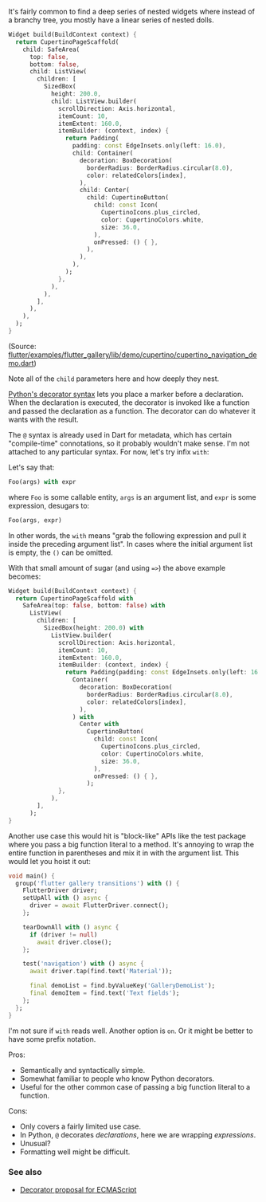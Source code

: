 It's fairly common to find a deep series of nested widgets where instead of a
branchy tree, you mostly have a linear series of nested dolls.

```dart
Widget build(BuildContext context) {
  return CupertinoPageScaffold(
    child: SafeArea(
      top: false,
      bottom: false,
      child: ListView(
        children: [
          SizedBox(
            height: 200.0,
            child: ListView.builder(
              scrollDirection: Axis.horizontal,
              itemCount: 10,
              itemExtent: 160.0,
              itemBuilder: (context, index) {
                return Padding(
                  padding: const EdgeInsets.only(left: 16.0),
                  child: Container(
                    decoration: BoxDecoration(
                      borderRadius: BorderRadius.circular(8.0),
                      color: relatedColors[index],
                    ),
                    child: Center(
                      child: CupertinoButton(
                        child: const Icon(
                          CupertinoIcons.plus_circled,
                          color: CupertinoColors.white,
                          size: 36.0,
                        ),
                        onPressed: () { },
                      ),
                    ),
                  ),
                );
              },
            ),
          ),
        ],
      ),
    ),
  );
}
```

(Source: [flutter/examples/flutter_gallery/lib/demo/cupertino/cupertino_navigation_demo.dart][source])

[source]: https://github.com/flutter/flutter/blob/master/examples/flutter_gallery/lib/demo/cupertino/cupertino_navigation_demo.dart#L286-L410

Note all of the `child` parameters here and how deeply they nest.

[Python's decorator syntax][python] lets you place a marker before a
declaration. When the declaration is executed, the decorator is invoked like a
function and passed the declaration as a function. The decorator can do whatever
it wants with the result.

[python]: https://www.python.org/dev/peps/pep-0318/

The `@` syntax is already used in Dart for metadata, which has certain
"compile-time" connotations, so it probably wouldn't make sense. I'm not
attached to any particular syntax. For now, let's try infix `with`:

Let's say that:

```dart
Foo(args) with expr
```

where `Foo` is some callable entity, `args` is an argument list, and `expr` is
some expression, desugars to:

```dart
Foo(args, expr)
```

In other words, the `with` means "grab the following expression and pull it
inside the preceding argument list". In cases where the initial argument list is
empty, the `()` can be omitted.

With that small amount of sugar (and using `=>`) the above example becomes:

```dart
Widget build(BuildContext context) {
  return CupertinoPageScaffold with
    SafeArea(top: false, bottom: false) with
      ListView(
        children: [
          SizedBox(height: 200.0) with
            ListView.builder(
              scrollDirection: Axis.horizontal,
              itemCount: 10,
              itemExtent: 160.0,
              itemBuilder: (context, index) {
                return Padding(padding: const EdgeInsets.only(left: 16.0)) with
                  Container(
                    decoration: BoxDecoration(
                      borderRadius: BorderRadius.circular(8.0),
                      color: relatedColors[index],
                    ),
                  ) with
                    Center with
                      CupertinoButton(
                        child: const Icon(
                          CupertinoIcons.plus_circled,
                          color: CupertinoColors.white,
                          size: 36.0,
                        ),
                        onPressed: () { },
                      );
              },
            ),
        ],
      );
}
```

Another use case this would hit is "block-like" APIs like the test package where
you pass a big function literal to a method. It's annoying to wrap the entire
function in parentheses and mix it in with the argument list. This would let you
hoist it out:

```dart
void main() {
  group('flutter gallery transitions') with () {
    FlutterDriver driver;
    setUpAll with () async {
      driver = await FlutterDriver.connect();
    };

    tearDownAll with () async {
      if (driver != null)
        await driver.close();
    };

    test('navigation') with () async {
      await driver.tap(find.text('Material'));

      final demoList = find.byValueKey('GalleryDemoList');
      final demoItem = find.text('Text fields');
    };
  };
}
```

I'm not sure if `with` reads well. Another option is `on`. Or it might be
better to have some prefix notation.

Pros:

- Semantically and syntactically simple.
- Somewhat familiar to people who know Python decorators.
- Useful for the other common case of passing a big function literal to a
  function.

Cons:

- Only covers a fairly limited use case.
- In Python, `@` decorates *declarations*, here we are wrapping *expressions*.
- Unusual?
- Formatting well might be difficult.

### See also

- [Decorator proposal for ECMAScript](https://medium.com/google-developers/exploring-es7-decorators-76ecb65fb841)
